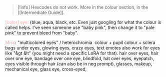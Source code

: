
  >[!info] Hexcodes do not work. More in the colour section, in the [[Intermediate Guide]]. <br>

<font color=F1ACAB>[color] eye:</font> 
(blue, aqua, black, etc. 
Even just googling for what the colour is called helps. I've seen someone use "baby pink", then change it to "pale pink" to prevent bleed from "baby". 

<font color=F1ACAB>Misc</font>:
"multicolored eyes" / heterochromia 
colour + pupil
colour + sclera
bags under eyes, glowing eyes, crazy eyes, text emotes also work for eyes like "&gt &lt" (you might need a specific LoRA for that).
hair over eyes, hair over one eye, bandage over one eye, blindfold, hat over eyes, eyepatch, eyes visible through hair (can also be in neg prompt), glasses, makeup, 
mechanical eye, glass eye, cross-eyed, 